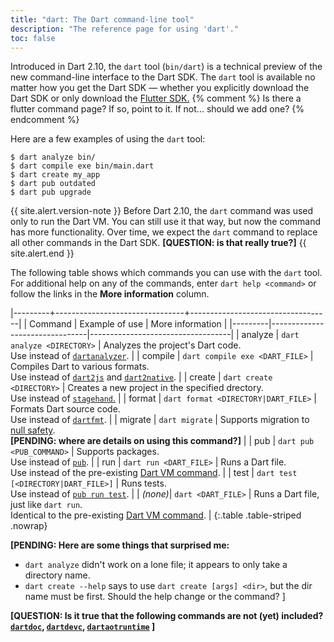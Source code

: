 ```yaml
---
title: "dart: The Dart command-line tool"
description: "The reference page for using 'dart'."
toc: false
---
```


Introduced in Dart 2.10, the `dart` tool (`bin/dart`)
is a technical preview of the new command-line interface to the Dart SDK.
The `dart` tool is available no matter how you get the Dart SDK —
whether you explicitly download the Dart SDK or only download
the [Flutter SDK.](https://flutter.dev)
{% comment %}
  Is there a flutter command page? If so, point to it.
  If not... should we add one?
{% endcomment %}

Here are a few examples of using the `dart` tool:

```terminal
$ dart analyze bin/
$ dart compile exe bin/main.dart
$ dart create my_app
$ dart pub outdated
$ dart pub upgrade
```

{{ site.alert.version-note }}
  Before Dart 2.10, the `dart` command was used only to run the Dart VM.
  You can still use it that way, but
  now the command has more functionality.
  Over time, we expect the `dart` command to replace
  all other commands in the Dart SDK.
  **[QUESTION: is that really true?]**
{{ site.alert.end }}

The following table shows which commands you can use with the `dart` tool.
For additional help on any of the commands, enter `dart help <command>`
or follow the links in the **More information** column.


|---------+--------------------------------+-----------------------------------|
| Command | Example of use                 | More information                  |
|---------|--------------------------------|-----------------------------------|
| analyze | `dart analyze <DIRECTORY>`     | Analyzes the project's Dart code.<br>Use instead of [`dartanalyzer`][]. |
| compile | `dart compile exe <DART_FILE>` | Compiles Dart to various formats.<br>Use instead of [`dart2js`][] and [`dart2native`][]. | 
| create  | `dart create <DIRECTORY>`      | Creates a new project in the specified drectory.<br>Use instead of [`stagehand`.][] | 
| format  | `dart format <DIRECTORY|DART_FILE>` | Formats Dart source code.<br>Use instead of [`dartfmt`][]. | 
| migrate | `dart migrate`                 | Supports migration to [null safety][].<br>**[PENDING: where are details on using this command?]** | 
| pub     | `dart pub <PUB_COMMAND>`       | Supports packages.<br>Use instead of [`pub`][]. | 
| run     | `dart run <DART_FILE>`         | Runs a Dart file. <br>Use instead of the pre-existing [Dart VM command][dart-vm]. | 
| test    | `dart test [<DIRECTORY|DART_FILE>]` | Runs tests.<br>Use instead of [`pub run test`][`pub`]. |
| _(none)_| `dart <DART_FILE>`             | Runs a Dart file, just like `dart run`. <br>Identical to the pre-existing [Dart VM command][dart-vm]. | 
{:.table .table-striped .nowrap}

[`dart2js`]: /tools/dart2js
[`dart2native`]: /tools/dart2native
[`dartanalyzer`]: /tools/dartanalyzer
[`dartaotruntime`]: /tools/dartaotruntime
[`dartdevc`]: /tools/dartdevc
[`dartdoc`]: https://github.com/dart-lang/dartdoc#dartdoc
[`dartfmt`]: /tools/dartfmt
[dart-vm]: /tools/dart-vm
[null safety]: /null-safety
[`pub`]: /tools/pub/cmd
[`stagehand`.]: {{site.pub-pkg}}/stagehand

**[PENDING: Here are some things that surprised me:**
* `dart analyze` didn't work on a lone file; it appears to only take a directory name.
* `dart create --help` says to use `dart create [args] <dir>`, but the dir name must be first.
  Should the help change or the command?
]

**[QUESTION: Is it true that the following commands are not (yet) included?
[`dartdoc`][], [`dartdevc`][], [`dartaotruntime`][]
]**
